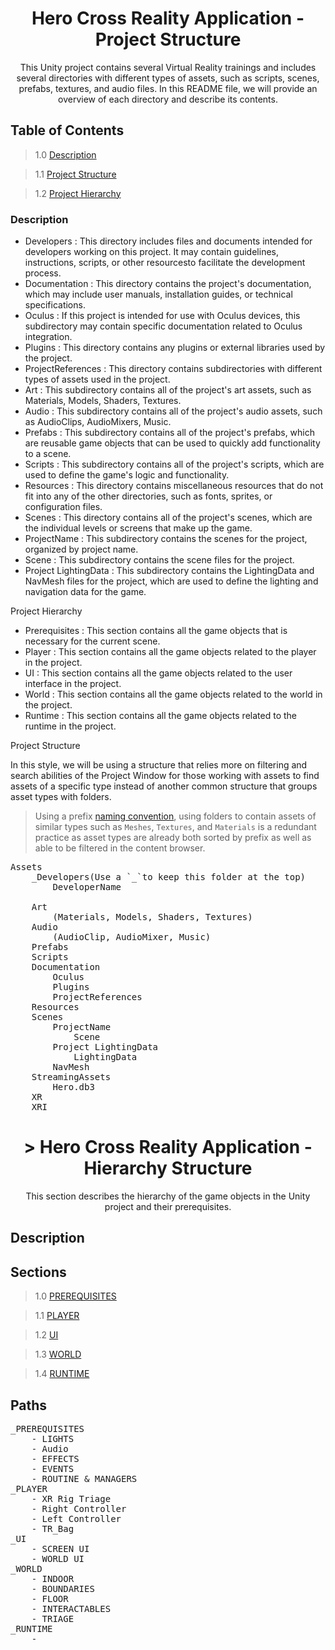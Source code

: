 <h1 align="center"> Hero Cross Reality Application - Project Structure </h1>

<p align="center"> This Unity project contains several Virtual Reality trainings and includes several directories with different types of assets, such as scripts, scenes, prefabs, textures, and audio files. In this README file, we will provide an overview of each directory and describe its contents.</p>

## Table of Contents

> 1.0 [Description](#structure-Description)

> 1.1 [Project Structure](#structure-ProjectStructure) 

> 1.2 [Project Hierarchy](#structure-ProjectHierarchy) 

<h3 name="#structure-Description"> Description </h3>

- Developers :
This directory includes files and documents intended for developers working on this project. It may contain guidelines, instructions, scripts, or other resourcesto facilitate the development process.
- Documentation :
This directory contains the project's documentation, which may include user manuals, installation guides, or technical specifications.
- Oculus :
If this project is intended for use with Oculus devices, this subdirectory may contain specific documentation related to Oculus integration.
- Plugins :
This directory contains any plugins or external libraries used by the project.
- ProjectReferences : 
This directory contains subdirectories with different types of assets used in the project. 
- Art :
This subdirectory contains all of the project's art assets, such as Materials, Models, Shaders, Textures.
- Audio :
This subdirectory contains all of the project's audio assets, such as AudioClips, AudioMixers, Music.
- Prefabs :
This subdirectory contains all of the project's prefabs, which are reusable game objects that can be used to quickly add functionality to a scene.
- Scripts :
This subdirectory contains all of the project's scripts, which are used to define the game's logic and functionality. 
- Resources :
This directory contains miscellaneous resources that do not fit into any of the other directories, such as fonts, sprites, or configuration files.
- Scenes :
This directory contains all of the project's scenes, which are the individual levels or screens that make up the game. 
- ProjectName :
This subdirectory contains the scenes for the project, organized by project name. 
- Scene :
This subdirectory contains the scene files for the project. 
- Project LightingData :
This subdirectory contains the LightingData and NavMesh files for the project, which are used to define the lighting and navigation data for the game.

Project Hierarchy

- Prerequisites :
This section contains all the game objects that is necessary for the current scene.
- Player :
This section contains all the game objects related to the player in the project.
- UI :
This section contains all the game objects related to the user interface in the project.
- World :
This section contains all the game objects related to the world in the project.
- Runtime :
This section contains all the game objects related to the runtime in the project.

<a align="center" name=" #structure-ProjectStructure"> Project Structure </a>

In this style, we will be using a structure that relies more on filtering and search abilities of the Project Window for those working with assets to find assets of a specific type instead of another common structure that groups asset types with folders.

> Using a prefix [naming convention](#asset-name-modifiers), using folders to contain assets of similar types such as `Meshes`, `Textures`, and `Materials` is a redundant practice as asset types are already both sorted by prefix as well as able to be filtered in the content browser.
<pre>
Assets
    <a name="#structure-developers">_Developers</a>(Use a `_`to keep this folder at the top)
        DeveloperName

    Art
		(Materials, Models, Shaders, Textures)
	Audio
		(AudioClip, AudioMixer, Music)
	Prefabs
	Scripts
	Documentation
		Oculus
		Plugins
		ProjectReferences
	Resources
	Scenes
		ProjectName
			Scene
		Project LightingData
			LightingData
		NavMesh
	StreamingAssets
		Hero.db3
	XR
	XRI
</pre>

<h1 align="center" name="#structure-ProjectHierarchy">> Hero Cross Reality Application - Hierarchy Structure </h1>

<p align="center">This section describes the hierarchy of the game objects in the Unity project and their prerequisites.</p>

## Description


## Sections

> 1.0 [PREREQUISITES](#structure-PREREQUISITES) 

> 1.1 [PLAYER](#structure-PLAYER) 

> 1.2 [UI](#structure-UI) 

> 1.3 [WORLD](#structure-WORLD) 

> 1.4 [RUNTIME](#structure-RUNTIME) 

## Paths

<pre>
<a name="structure-PREREQUISITES">_PREREQUISITES</a>
	- LIGHTS
	- Audio
	- EFFECTS
	- EVENTS
	- ROUTINE & MANAGERS
<a name="structure-PLAYER">_PLAYER</a>
	- XR Rig Triage
	- Right Controller
	- Left Controller
	- TR_Bag
<a name="structure-UI">_UI</a>
	- SCREEN UI
	- WORLD UI
<a name="structure-WORLD">_WORLD</a>
	- INDOOR
	- BOUNDARIES
	- FLOOR
	- INTERACTABLES
	- TRIAGE	
<a name="structure-">_RUNTIME</a>
	- 
</pre>
